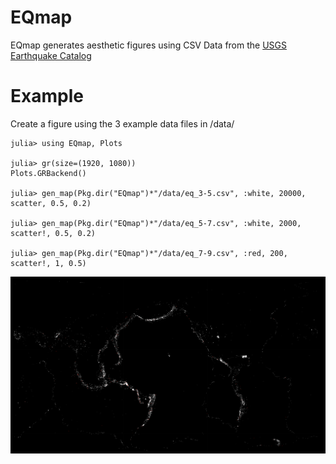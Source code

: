 # EQmap
EQmap generates aesthetic figures using CSV Data from the [USGS Earthquake Catalog](https://earthquake.usgs.gov/earthquakes/search/)

# Example

Create a figure using the 3 example data files in /data/

    julia> using EQmap, Plots

    julia> gr(size=(1920, 1080))
    Plots.GRBackend()

    julia> gen_map(Pkg.dir("EQmap")*"/data/eq_3-5.csv", :white, 20000, scatter, 0.5, 0.2)

    julia> gen_map(Pkg.dir("EQmap")*"/data/eq_5-7.csv", :white, 2000, scatter!, 0.5, 0.2)

    julia> gen_map(Pkg.dir("EQmap")*"/data/eq_7-9.csv", :red, 200, scatter!, 1, 0.5)
  
![example](example_figure.png)
